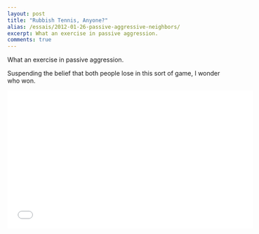```yaml
---
layout: post
title: "Rubbish Tennis, Anyone?"
alias: /essais/2012-01-26-passive-aggressive-neighbors/
excerpt: What an exercise in passive aggression.
comments: true
---
```


What an exercise in passive aggression.

Suspending the belief that both people lose in this sort of game, I wonder who won.

<iframe width="560" height="315" src="//www.youtube.com/embed/G_JZLVk8Mhw" frameborder="0"> </iframe>

<a href="https://plus.google.com/+VincentBarr0?rel=author"></a>